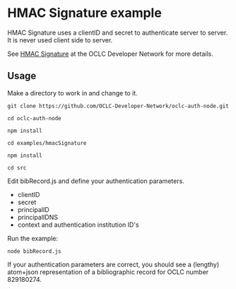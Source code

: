 # HMAC Signature example

HMAC Signature uses a clientID and secret to authenticate server to server. It is never used client side to server.

See [HMAC Signature](https://www.oclc.org/developer/develop/authentication/hmac-signature.en.html) at the OCLC Developer Network for more details.

## Usage

Make a directory to work in and change to it.

```
git clone https://github.com/OCLC-Developer-Network/oclc-auth-node.git

cd oclc-auth-node

npm install

cd examples/hmacSignature

npm install

cd src
```
Edit bibRecord.js and define your authentication parameters.
* clientID
* secret
* principalID
* principalIDNS
* context and authentication institution ID's

Run the example:

```
node bibRecord.js
```

If your authentication parameters are correct, you should see a (lengthy) atom+json representation of a bibliographic record for OCLC number 829180274.

